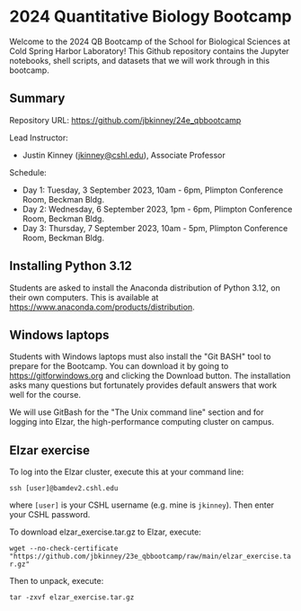 # 2024 Quantitative Biology Bootcamp

Welcome to the 2024 QB Bootcamp of the School for Biological Sciences at Cold Spring Harbor Laboratory! This Github repository contains the Jupyter notebooks, shell scripts, and datasets that we will work through in this bootcamp. 

## Summary

Repository URL: https://github.com/jbkinney/24e_qbbootcamp

Lead Instructor: 
- Justin Kinney (<jkinney@cshl.edu>), Associate Professor

Schedule:
- Day 1: Tuesday, 3 September 2023, 10am - 6pm, Plimpton Conference Room, Beckman Bldg.
- Day 2: Wednesday, 6 September 2023, 1pm - 6pm, Plimpton Conference Room, Beckman Bldg.
- Day 3: Thursday, 7 September 2023, 10am - 5pm, Plimpton Conference Room, Beckman Bldg.

## Installing Python 3.12 

Students are asked to install the Anaconda distribution of Python 3.12, on their own computers. This is available at https://www.anaconda.com/products/distribution. 

## Windows laptops

Students with Windows laptops must also install the "Git BASH" tool to prepare for the Bootcamp. You can download it by going to https://gitforwindows.org and clicking the Download button. The installation asks many questions but fortunately provides default answers that work well for the course.

We will use GitBash for the "The Unix command line" section and for logging into Elzar, the high-performance computing cluster on campus.

## Elzar exercise

To log into the Elzar cluster, execute this at your command line:

```ssh [user]@bamdev2.cshl.edu```

where ``[user]`` is your CSHL username (e.g. mine is ``jkinney``). Then enter your CSHL password. 

To download elzar_exercise.tar.gz to Elzar, execute:

```wget --no-check-certificate "https://github.com/jbkinney/23e_qbbootcamp/raw/main/elzar_exercise.tar.gz"```

Then to unpack, execute:

```tar -zxvf elzar_exercise.tar.gz```

